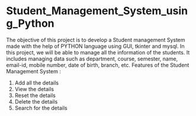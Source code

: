 # Student_Management_System_using_Python
The objective of this project is to develop a Student management System made with the help of PYTHON language using GUI, tkinter and mysql. In this project, we will be able to manage all the information of the students. It includes managing data such as department, course, semester, name, email-id, mobile number, date of birth, branch, etc.
Features of the Student Management System :
1. Add all the details
2. View the details
3. Reset the details
4. Delete the details
5. Search for the details
